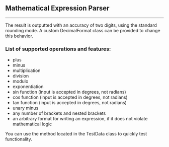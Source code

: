 ## Mathematical Expression Parser

---
The result is outputted with an accuracy of two digits, using the standard rounding mode.
A custom DecimalFormat class can be provided to change this behavior.

### List of supported operations and features:
* plus
* minus
* multiplication
* division
* modulo
* exponentiation
* sin function (input is accepted in degrees, not radians)
* cos function (input is accepted in degrees, not radians)
* tan function (input is accepted in degrees, not radians)
* unary minus
* any number of brackets and nested brackets
* an arbitrary format for writing an expression, if it does not violate mathematical logic

You can use the method located in the TestData class to quickly test functionality.
